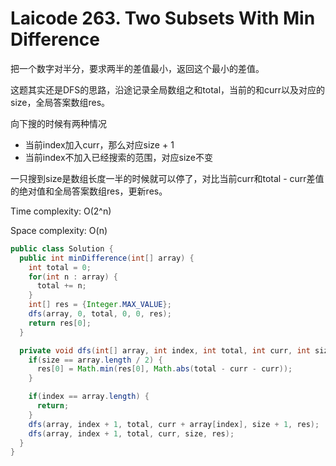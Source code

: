 # Laicode 263. Two Subsets With Min Difference

把一个数字对半分，要求两半的差值最小，返回这个最小的差值。

这题其实还是DFS的思路，沿途记录全局数组之和total，当前的和curr以及对应的size，全局答案数组res。

向下搜的时候有两种情况
+ 当前index加入curr，那么对应size + 1
+ 当前index不加入已经搜索的范围，对应size不变

一只搜到size是数组长度一半的时候就可以停了，对比当前curr和total - curr差值的绝对值和全局答案数组res，更新res。

Time complexity: O(2^n)

Space complexity: O(n)

```java
public class Solution {
  public int minDifference(int[] array) {
    int total = 0;
    for(int n : array) {
      total += n;
    }
    int[] res = {Integer.MAX_VALUE};
    dfs(array, 0, total, 0, 0, res);
    return res[0];
  }

  private void dfs(int[] array, int index, int total, int curr, int size, int[] res) {
    if(size == array.length / 2) {
      res[0] = Math.min(res[0], Math.abs(total - curr - curr));
    }

    if(index == array.length) {
      return;
    }
    dfs(array, index + 1, total, curr + array[index], size + 1, res);
    dfs(array, index + 1, total, curr, size, res);
  }
}
```